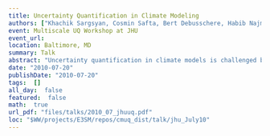 ```yaml
---
title: Uncertainty Quantification in Climate Modeling
authors: ["Khachik Sargsyan, Cosmin Safta, Bert Debusschere, Habib Najm"]
event: Multiscale UQ Workshop at JHU
event_url: 
location: Baltimore, MD
summary: Talk
abstract: "Uncertainty quantification in climate models is challenged by the sparsity and bifurcative character of the available climate data. To circumvent these challenges we propose a methodology that employs Bayesian inference to locate discontinuities in the model output, followed by an efficient propagation of uncertain quantities using spectral expansions of random parameters/fields. Stochastic emulators are used to assess the performance of the proposed approach."
date: "2010-07-20"
publishDate: "2010-07-20"
tags:  []
all_day:  false
featured:  false
math:  true
url_pdf: "files/talks/2010_07_jhuuq.pdf"
loc: "$WW/projects/E3SM/repos/cmuq_dist/talk/jhu_July10"
---
```

